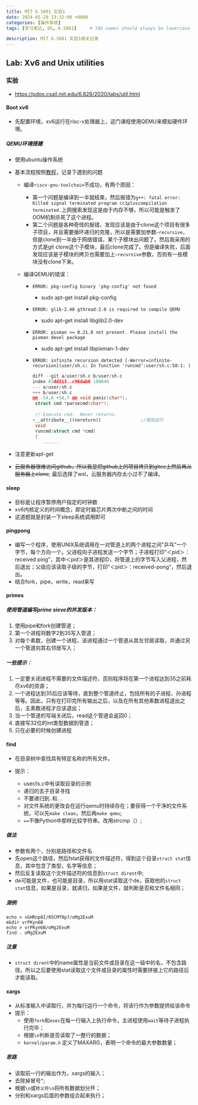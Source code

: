 ```yaml
---
title: MIT 6.S081 实验1
date: 2024-05-29 23:32:00 +0800
categories: [操作系统]
tags: [学习笔记, OS, 6.S081]     # TAG names should always be lowercase

description: MIT 6.S081 实验1相关记录
---
```



## Lab: Xv6 and Unix utilities

### 实验

- https://pdos.csail.mit.edu/6.828/2020/labs/util.html



#### Boot xv6

- 先配置环境，xv6运行在risc-v处理器上，这门课程使用QEMU来模拟硬件环境。

##### QEMU环境搭建

- 使用ubuntu操作系统

- 基本流程按照[教程](https://pdos.csail.mit.edu/6.828/2020/tools.htm)，记录下遇到的问题

  - 编译`riscv-gnu-toolchain`不成功，有两个原因：

    - 第一个问题是编译到一半就结束，然后报错为`g++: fatal error: Killed signal terminated program cc1pluscompilation terminated.`上网搜索发现这是由于内存不够，所以可能是触发了OOM机制杀死了这个进程。
    - 第二个问题是各种奇怪的报错，发现应该是由于clone这个项目有很多子项目，并且需要循环递归的克隆，所以是需要加参数`–recursive`，但是clone到一半由于网络错误，某个子模块出问题了。然后我采用的方式是git clone这个子模块，最后clone完成了。但是编译失败，后面发现应该是子模块的拷贝也需要加上`–recursive`参数，否则有一些模块没有clone下来。

  - 编译QEMU的错误：

    - `ERROR: pkg-config binary 'pkg-config' not found`

      - sudo apt-get install pkg-config

    - `ERROR: glib-2.48 gthread-2.0 is required to compile QEMU`

      - sudo apt-get install  libglib2.0-dev 

    - `ERROR: pixman >= 0.21.8 not present. Please install the pixman devel package`

      - sudo apt-get install libpixman-1-dev

    - `ERROR: infinite recursion detected [-Werror=infinite-recursion](user/sh.c: In function 'runcmd':user/sh.c:58:1: )`

      ````c++
      diff --git a/user/sh.c b/user/sh.c
      index 83dd513..c96dab0 100644
      --- a/user/sh.c
      +++ b/user/sh.c
      @@ -54,6 +54,7 @@ void panic(char*);
       struct cmd *parsecmd(char*);
       
       // Execute cmd.  Never returns.
      +__attribute__((noreturn))               //增加这行
       void
       runcmd(struct cmd *cmd)
       {
          ......
      ````

      

- 注意更新apt-get

- ~~云服务器很难访问github，所以我是把github上的项目拷贝到gitee上然后再从服务器上clone~~; 最后选择了wsl，云服务器内存太小过不了编译。



#### sleep

- 目标是让程序暂停用户指定的时钟数
- xv6内核定义的时间概念，即定时器芯片两次中断之间的时间
- 这道题就是封装一下sleep系统调用即可



#### pingpong

- 编写一个程序，使用UNIX系统调用在一对管道上的两个进程之间“乒乓”一个字节，每个方向一个。父进程向子进程发送一个字节；子进程打印“＜pid＞：received ping”，其中＜pid＞是其进程ID，将管道上的字节写入父进程，然后退出；父级应该读取子级的字节，打印“＜pid＞：received-pong”，然后退出。
- 结合fork，pipe，write，read来写



#### primes

##### 使用管道编写prime sieve的并发版本：

1. 使用pipe和fork创建管道；
2. 第一个进程将数字2到35写入管道；
3. 对每个素数，创建一个进程，该进程通过一个管道从其左邻居读取，并通过另一个管道向其右邻居写入；

##### 一些提示：

1. 一定要关闭进程不需要的文件描述符，否则程序将在第一个进程达到35之前耗尽xv6的资源；
2. 一个进程达到35后应该等待，直到整个管道终止，包括所有的子进程、孙进程等等。因此，只有在打印完所有输出之后，以及在所有其他素数进程退出之后，主素数进程才应该退出；
3. 当一个管道的写端关闭后，read这个管道会返回0；
4. 直接写32位的int类型数据到管道；
5. 只在必要的时候创建进程



#### find

- 在目录树中查找具有特定名称的所有文件。

- 提示：

  - user/ls.c中有读取目录的示例
  - 递归的去子目录寻找
  - 不要递归到`.`和`..`
  - 对文件系统的更改会在运行qemu时持续存在；要获得一个干净的文件系统，可以先`make clean`，然后再`make qemu`;
  - `==`不像Python中那样比较字符串。改用strcmp（）;

##### 做法

- 参数有两个，分别是路径和文件名
- 先open这个路径，然后fstat获得的文件描述符，得到这个目录`struct stat`信息，其中包含了类型，名字等信息；
- 然后反复读取这个文件描述符的信息到`struct dirent`中;
- de可能是文件，也可能是目录，所以用stat读取这个de，获取他的`struct stat`信息，如果是目录，就递归，如果是文件，就判断是否和文件名相同；

##### 测例

```shell
echo > xGHRnp8I/05CMT0p7/oMg2ExuM
mkdir vrPKyn6B
echo > vrPKyn6B/oMg2ExuM
find . oMg2ExuM
```

##### 注意

- `struct dirent`中的name属性是当前文件或目录在这一级中的名，不包含路径。所以之后要使用stat读取这个文件或目录的属性时需要拼接上它的路径后才能读取。



#### xargs

- 从标准输入中读取行，并为每行运行一个命令，将该行作为参数提供给该命令
- 提示：
  - 使用`fork`和`exec`在每一行输入上执行命令，主进程使用`wait`等待子进程执行完毕；
  - 根据`\n`判断是否读取了一整行的数据；
  - `kernel/param.h` 定义了MAXARG，表明一个命令的最大参数数量；

##### 思路

- 读取前一行的输出作为，xargs的输入；
- 去除掉冒号`”`;
- 根据`\n`或`转义符\n`将所有数据划分开；
- 分别和xargs后面的参数组合起来执行；